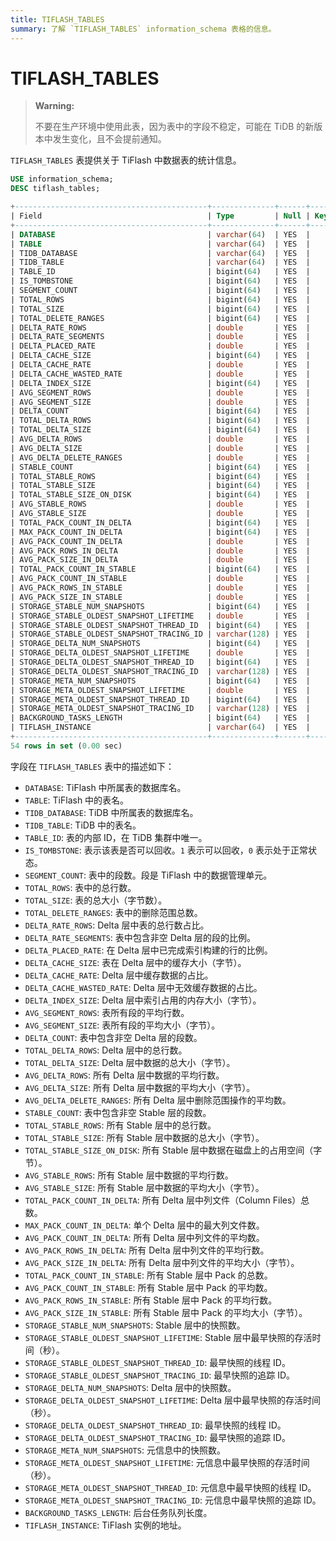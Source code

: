 ```yaml
---
title: TIFLASH_TABLES
summary: 了解 `TIFLASH_TABLES` information_schema 表格的信息。
---
```


# TIFLASH_TABLES

> **Warning:**
>
> 不要在生产环境中使用此表，因为表中的字段不稳定，可能在 TiDB 的新版本中发生变化，且不会提前通知。

`TIFLASH_TABLES` 表提供关于 TiFlash 中数据表的统计信息。

```sql
USE information_schema;
DESC tiflash_tables;
```

```sql
+-------------------------------------------+--------------+------+------+---------+-------+
| Field                                     | Type         | Null | Key  | Default | Extra |
+-------------------------------------------+--------------+------+------+---------+-------+
| DATABASE                                  | varchar(64)  | YES  |      | NULL    |       |
| TABLE                                     | varchar(64)  | YES  |      | NULL    |       |
| TIDB_DATABASE                             | varchar(64)  | YES  |      | NULL    |       |
| TIDB_TABLE                                | varchar(64)  | YES  |      | NULL    |       |
| TABLE_ID                                  | bigint(64)   | YES  |      | NULL    |       |
| IS_TOMBSTONE                              | bigint(64)   | YES  |      | NULL    |       |
| SEGMENT_COUNT                             | bigint(64)   | YES  |      | NULL    |       |
| TOTAL_ROWS                                | bigint(64)   | YES  |      | NULL    |       |
| TOTAL_SIZE                                | bigint(64)   | YES  |      | NULL    |       |
| TOTAL_DELETE_RANGES                       | bigint(64)   | YES  |      | NULL    |       |
| DELTA_RATE_ROWS                           | double       | YES  |      | NULL    |       |
| DELTA_RATE_SEGMENTS                       | double       | YES  |      | NULL    |       |
| DELTA_PLACED_RATE                         | double       | YES  |      | NULL    |       |
| DELTA_CACHE_SIZE                          | bigint(64)   | YES  |      | NULL    |       |
| DELTA_CACHE_RATE                          | double       | YES  |      | NULL    |       |
| DELTA_CACHE_WASTED_RATE                   | double       | YES  |      | NULL    |       |
| DELTA_INDEX_SIZE                          | bigint(64)   | YES  |      | NULL    |       |
| AVG_SEGMENT_ROWS                          | double       | YES  |      | NULL    |       |
| AVG_SEGMENT_SIZE                          | double       | YES  |      | NULL    |       |
| DELTA_COUNT                               | bigint(64)   | YES  |      | NULL    |       |
| TOTAL_DELTA_ROWS                          | bigint(64)   | YES  |      | NULL    |       |
| TOTAL_DELTA_SIZE                          | bigint(64)   | YES  |      | NULL    |       |
| AVG_DELTA_ROWS                            | double       | YES  |      | NULL    |       |
| AVG_DELTA_SIZE                            | double       | YES  |      | NULL    |       |
| AVG_DELTA_DELETE_RANGES                   | double       | YES  |      | NULL    |       |
| STABLE_COUNT                              | bigint(64)   | YES  |      | NULL    |       |
| TOTAL_STABLE_ROWS                         | bigint(64)   | YES  |      | NULL    |       |
| TOTAL_STABLE_SIZE                         | bigint(64)   | YES  |      | NULL    |       |
| TOTAL_STABLE_SIZE_ON_DISK                 | bigint(64)   | YES  |      | NULL    |       |
| AVG_STABLE_ROWS                           | double       | YES  |      | NULL    |       |
| AVG_STABLE_SIZE                           | double       | YES  |      | NULL    |       |
| TOTAL_PACK_COUNT_IN_DELTA                 | bigint(64)   | YES  |      | NULL    |       |
| MAX_PACK_COUNT_IN_DELTA                   | bigint(64)   | YES  |      | NULL    |       |
| AVG_PACK_COUNT_IN_DELTA                   | double       | YES  |      | NULL    |       |
| AVG_PACK_ROWS_IN_DELTA                    | double       | YES  |      | NULL    |       |
| AVG_PACK_SIZE_IN_DELTA                    | double       | YES  |      | NULL    |       |
| TOTAL_PACK_COUNT_IN_STABLE                | bigint(64)   | YES  |      | NULL    |       |
| AVG_PACK_COUNT_IN_STABLE                  | double       | YES  |      | NULL    |       |
| AVG_PACK_ROWS_IN_STABLE                   | double       | YES  |      | NULL    |       |
| AVG_PACK_SIZE_IN_STABLE                   | double       | YES  |      | NULL    |       |
| STORAGE_STABLE_NUM_SNAPSHOTS              | bigint(64)   | YES  |      | NULL    |       |
| STORAGE_STABLE_OLDEST_SNAPSHOT_LIFETIME   | double       | YES  |      | NULL    |       |
| STORAGE_STABLE_OLDEST_SNAPSHOT_THREAD_ID  | bigint(64)   | YES  |      | NULL    |       |
| STORAGE_STABLE_OLDEST_SNAPSHOT_TRACING_ID | varchar(128) | YES  |      | NULL    |       |
| STORAGE_DELTA_NUM_SNAPSHOTS               | bigint(64)   | YES  |      | NULL    |       |
| STORAGE_DELTA_OLDEST_SNAPSHOT_LIFETIME    | double       | YES  |      | NULL    |       |
| STORAGE_DELTA_OLDEST_SNAPSHOT_THREAD_ID   | bigint(64)   | YES  |      | NULL    |       |
| STORAGE_DELTA_OLDEST_SNAPSHOT_TRACING_ID  | varchar(128) | YES  |      | NULL    |       |
| STORAGE_META_NUM_SNAPSHOTS                | bigint(64)   | YES  |      | NULL    |       |
| STORAGE_META_OLDEST_SNAPSHOT_LIFETIME     | double       | YES  |      | NULL    |       |
| STORAGE_META_OLDEST_SNAPSHOT_THREAD_ID    | bigint(64)   | YES  |      | NULL    |       |
| STORAGE_META_OLDEST_SNAPSHOT_TRACING_ID   | varchar(128) | YES  |      | NULL    |       |
| BACKGROUND_TASKS_LENGTH                   | bigint(64)   | YES  |      | NULL    |       |
| TIFLASH_INSTANCE                          | varchar(64)  | YES  |      | NULL    |       |
+-------------------------------------------+--------------+------+------+---------+-------+
54 rows in set (0.00 sec)
```

字段在 `TIFLASH_TABLES` 表中的描述如下：

- `DATABASE`: TiFlash 中所属表的数据库名。
- `TABLE`: TiFlash 中的表名。
- `TIDB_DATABASE`: TiDB 中所属表的数据库名。
- `TIDB_TABLE`: TiDB 中的表名。
- `TABLE_ID`: 表的内部 ID，在 TiDB 集群中唯一。
- `IS_TOMBSTONE`: 表示该表是否可以回收。`1` 表示可以回收，`0` 表示处于正常状态。
- `SEGMENT_COUNT`: 表中的段数。段是 TiFlash 中的数据管理单元。
- `TOTAL_ROWS`: 表中的总行数。
- `TOTAL_SIZE`: 表的总大小（字节数）。
- `TOTAL_DELETE_RANGES`: 表中的删除范围总数。
- `DELTA_RATE_ROWS`: Delta 层中表的总行数占比。
- `DELTA_RATE_SEGMENTS`: 表中包含非空 Delta 层的段的比例。
- `DELTA_PLACED_RATE`: 在 Delta 层中已完成索引构建的行的比例。
- `DELTA_CACHE_SIZE`: 表在 Delta 层中的缓存大小（字节）。
- `DELTA_CACHE_RATE`: Delta 层中缓存数据的占比。
- `DELTA_CACHE_WASTED_RATE`: Delta 层中无效缓存数据的占比。
- `DELTA_INDEX_SIZE`: Delta 层中索引占用的内存大小（字节）。
- `AVG_SEGMENT_ROWS`: 表所有段的平均行数。
- `AVG_SEGMENT_SIZE`: 表所有段的平均大小（字节）。
- `DELTA_COUNT`: 表中包含非空 Delta 层的段数。
- `TOTAL_DELTA_ROWS`: Delta 层中的总行数。
- `TOTAL_DELTA_SIZE`: Delta 层中数据的总大小（字节）。
- `AVG_DELTA_ROWS`: 所有 Delta 层中数据的平均行数。
- `AVG_DELTA_SIZE`: 所有 Delta 层中数据的平均大小（字节）。
- `AVG_DELTA_DELETE_RANGES`: 所有 Delta 层中删除范围操作的平均数。
- `STABLE_COUNT`: 表中包含非空 Stable 层的段数。
- `TOTAL_STABLE_ROWS`: 所有 Stable 层中的总行数。
- `TOTAL_STABLE_SIZE`: 所有 Stable 层中数据的总大小（字节）。
- `TOTAL_STABLE_SIZE_ON_DISK`: 所有 Stable 层中数据在磁盘上的占用空间（字节）。
- `AVG_STABLE_ROWS`: 所有 Stable 层中数据的平均行数。
- `AVG_STABLE_SIZE`: 所有 Stable 层中数据的平均大小（字节）。
- `TOTAL_PACK_COUNT_IN_DELTA`: 所有 Delta 层中列文件（Column Files）总数。
- `MAX_PACK_COUNT_IN_DELTA`: 单个 Delta 层中的最大列文件数。
- `AVG_PACK_COUNT_IN_DELTA`: 所有 Delta 层中列文件的平均数。
- `AVG_PACK_ROWS_IN_DELTA`: 所有 Delta 层中列文件的平均行数。
- `AVG_PACK_SIZE_IN_DELTA`: 所有 Delta 层中列文件的平均大小（字节）。
- `TOTAL_PACK_COUNT_IN_STABLE`: 所有 Stable 层中 Pack 的总数。
- `AVG_PACK_COUNT_IN_STABLE`: 所有 Stable 层中 Pack 的平均数。
- `AVG_PACK_ROWS_IN_STABLE`: 所有 Stable 层中 Pack 的平均行数。
- `AVG_PACK_SIZE_IN_STABLE`: 所有 Stable 层中 Pack 的平均大小（字节）。
- `STORAGE_STABLE_NUM_SNAPSHOTS`: Stable 层中的快照数。
- `STORAGE_STABLE_OLDEST_SNAPSHOT_LIFETIME`: Stable 层中最早快照的存活时间（秒）。
- `STORAGE_STABLE_OLDEST_SNAPSHOT_THREAD_ID`: 最早快照的线程 ID。
- `STORAGE_STABLE_OLDEST_SNAPSHOT_TRACING_ID`: 最早快照的追踪 ID。
- `STORAGE_DELTA_NUM_SNAPSHOTS`: Delta 层中的快照数。
- `STORAGE_DELTA_OLDEST_SNAPSHOT_LIFETIME`: Delta 层中最早快照的存活时间（秒）。
- `STORAGE_DELTA_OLDEST_SNAPSHOT_THREAD_ID`: 最早快照的线程 ID。
- `STORAGE_DELTA_OLDEST_SNAPSHOT_TRACING_ID`: 最早快照的追踪 ID。
- `STORAGE_META_NUM_SNAPSHOTS`: 元信息中的快照数。
- `STORAGE_META_OLDEST_SNAPSHOT_LIFETIME`: 元信息中最早快照的存活时间（秒）。
- `STORAGE_META_OLDEST_SNAPSHOT_THREAD_ID`: 元信息中最早快照的线程 ID。
- `STORAGE_META_OLDEST_SNAPSHOT_TRACING_ID`: 元信息中最早快照的追踪 ID。
- `BACKGROUND_TASKS_LENGTH`: 后台任务队列长度。
- `TIFLASH_INSTANCE`: TiFlash 实例的地址。
